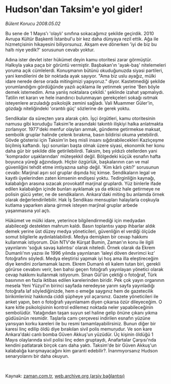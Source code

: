# Hudson'dan  Taksim'e yol gider!

*Bülent Korucu 2008.05.02*

<tr><td class="metin" colspan="2" style="padding-top: 20px; padding-left: 5px; padding-right: 10px;">Bu sene de 1 Mayıs'ı 'olaylı' sınıfına sokacağımız şekilde geçirdik. 2010 Avrupa Kültür Başkenti İstanbul'u bir kez daha dünyaya rezil ettik. Ağa ile hizmetçisinin hikayesini biliyorsunuz. Akşam eve dönerken 'iyi de biz bu haltı niye yedik?' sorusunun cevabı yoktur.</td></tr><tr><td class="metin" colspan="2" style="padding-top: 20px; padding-left: 5px; padding-right: 10px;"><p>Adına ister devlet ister hükümet deyin kamu otoritesi zarar görmüştür. Halkıyla yaka paça bir görüntü vermiştir. Başbakan'ın 'ayak-baş' nitelemeleri yoruma açık cümlelerdi. Konuşmanın bütünü okuduğunuzda siyasi partileri, yani kendilerini de bir noktada ayak sayıyor. "Ama biz uslu ayağız, mülki idare nerede derse orada mitingimizi yapıyoruz." diyor. Kastetmediği şekilde yorumlandığını gördüğünde yazılı açıklama ile yetinmek yerine 'Ben böyle demek istemedim. Ama yanlış noktalara çekildi.' şeklinde izahat yapmalıydı. Tatilin ret kararı ve hele inandırıcı bulunmayan gerekçeleri sokağı ısıtmak isteyenlere arzuladığı psikolojik zemini sağladı. Vali Muammer Güler'in, gözdağı niteliğindeki 'orantılı güç' sözlerine de gerek yoktu. 
<p>Sendikalar da süreçten yara alarak çıktı. İşçi örgütleri, kamu otoritesinin namusu gibi koruduğu Taksim'le arasındaki takıntılı ilişkiyi halka anlatmakta zorlanıyor. 1977'deki menfur olayları anmak, gündeme getirmekse maksat, sembolik gruplar halinde çelenk bırakma, basın bildirisi okuma yetebilirdi. Gövde gösterisi için Taksim'in beş misli insanı sığdırabilecekleri Kazlıçeşme biçilmiş kaftandı. İşçi sorunları başta olmak üzere siyasi, ekonomik her konu daha gür bir şekilde dile getirilebilirdi. Taksim, beş yıldızlı otellerden yani 'komprador uşaklarından' müteşekkil değil. Bölgedeki küçük esnafın hafta boyunca yüreği ağzındaydı. Hiçbir özgürlük, başkalarının can ve mal güvenliğini tehdit etme imtiyazına sahip değil. 'Kim kârlı çıktı?' sorusunun cevabı: Marjinal aşırı sol gruplar dışında hiç kimse. Sendikaların legal ve kayıtlı üyelerinden zaten kimsenin endişesi yoktu. Tedirginliğin kaynağı, kalabalığın arasına sızacak provokatif marjinal gruplardı. Yüz binlerle ifade edilen kalabalığın içinde bunları ayıklamak ya da etkisiz hale getirmeye ne polisin gücü yeter, ne de sendikaların. Ankara'daki miting bu anlamda örnek olarak değerlendirilebilir. Hak İş Sendikası mensupları halaylarla coşkuyla kutlama yaparken alana girmek isteyen marjinal gruplar arbede yaşanmasına yol açtı. 
<p>Hükümet ve mülki idare, yeterince bilgilendirmediği için medyadan alabileceği destekten mahrum kaldı. Basın toplantısı yapıp ihbarlar aldık demek yerine üst düzey medya yöneticileri, güvenliğin el verdiği ölçüde somut bilgilerle aydınlatılabilirdi. Medya demişken bir cevap hakkımı kullanmak istiyorum. Dün NTV'de Kürşat Bumin, Zaman'ın konu ile ilgili yayınlarını 'soğuk savaş kalıntısı' olarak niteledi. Örnek olarak da Ekrem Dumanlı'nın yazısı ile 1996 yılında yayınlanan 'laleyi döven devrimci kız' fotoğrafını söyledi. Medya eleştirisi yapmak iyi hoş ama illa eleştireceğim diye kendini zorlamamak lazım. Ekrem Dumanlı eli kalem tutan biri, gerekli görürse cevabını verir, ben bahsi geçen fotoğrafı yayınlayan yönetici olarak cevap hakkımı kullanmak istiyorum. Sinan Gül'ün çektiği o fotoğraf, Türk basınının en fazla iktibas edilen karelerinden biridir. Pek çok yayın organının mesela Yeni Yüzyıl'ın birinci sayfada neredeyse yarım sayfa yayınladığı fotoğrafa laf söylediğinizde, hem o emeğe saygınız hem de gazetecilik birikimleriniz hakkında ciddi şüpheye yol açarsınız. Gazete yöneticileri ile anket yapın, ben o fotoğrafı yayınlamam diyen çıkarsa özür dileyeceğim. O kare kitle psikolojisinin kontrol edilemez noktada neler yapabileceğinin sembolüdür. Yatağından taşan suyun sel haline gelip önüne çıkanı yıkma güdüsünün resmidir. Taşlarla camı çerçevesi indirilen esnafın yüzüne yansıyan korku kareleri ile bu resmi tamamlayabilirsiniz. Bunun diğer bir karesi linç edilip öldü diye bırakılan sivil polis memurudur. Ve son kare Ankara'daki canlı bomba Güven Akkuş'un yüzüdür. Üç kişinin öldüğü 1 Mayıs olaylarında sivil polisi linç eden gruptaydı, Anafartalar Çarşısı'nda kendini patlatarak birçok canı daha yaktı. Taksim'de bir Güven Akkuş'un kalabalığa karışmayacağını kim garanti edebilir?. İnanmıyorsanız Hudson senaryolarını bir daha okuyun.
<p><br/></p></p></p></p></td></tr>

Kaynak: [zaman.com.tr](http://zaman.com.tr/yazar.do?yazino=684089), [web.archive.org (arşiv bağlantısı)](http://web.archive.org/web/20080604133957/http://www.zaman.com.tr:80/yazar.do?yazino=684089)
